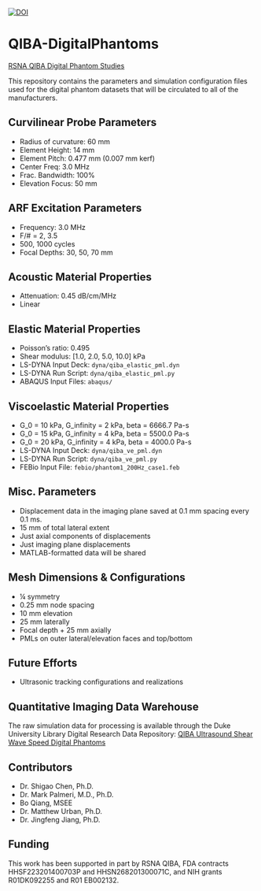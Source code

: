 [![DOI](https://zenodo.org/badge/31222567.svg)](https://zenodo.org/badge/latestdoi/31222567)

# QIBA-DigitalPhantoms
[RSNA QIBA Digital Phantom Studies](http://qibawiki.rsna.org/index.php?title=Ultrasound_SWS_tech_ctte)

This repository contains the parameters and simulation configuration files used
for the digital phantom datasets that will be circulated to all of the
manufacturers.

## Curvilinear Probe Parameters
* Radius of curvature: 60 mm
* Element Height: 14 mm
* Element Pitch: 0.477 mm (0.007 mm kerf)
* Center Freq: 3.0 MHz
* Frac. Bandwidth: 100%
* Elevation Focus: 50 mm

## ARF Excitation Parameters
* Frequency: 3.0 MHz
* F/# = 2, 3.5
* 500, 1000 cycles
* Focal Depths: 30, 50, 70 mm

## Acoustic Material Properties
* Attenuation: 0.45 dB/cm/MHz
* Linear

## Elastic Material Properties
* Poisson’s ratio: 0.495
* Shear modulus: [1.0, 2.0, 5.0, 10.0] kPa
* LS-DYNA Input Deck: ```dyna/qiba_elastic_pml.dyn```
* LS-DYNA Run Script: ```dyna/qiba_elastic_pml.py```
* ABAQUS Input Files: ```abaqus/```

## Viscoelastic Material Properties
* G_0 = 10 kPa, G_infinity = 2 kPa, beta = 6666.7 Pa-s
* G_0 = 15 kPa, G_infinity = 4 kPa, beta = 5500.0 Pa-s
* G_0 = 20 kPa, G_infinity = 4 kPa, beta = 4000.0 Pa-s 
* LS-DYNA Input Deck: ```dyna/qiba_ve_pml.dyn```
* LS-DYNA Run Script: ```dyna/qiba_ve_pml.py```
* FEBio Input File: ```febio/phantom1_200Hz_case1.feb```

## Misc. Parameters
* Displacement data in the imaging plane saved at 0.1 mm spacing every 0.1 ms.
* 15 mm of total lateral extent
* Just axial components of displacements
* Just imaging plane displacements
* MATLAB-formatted data will be shared

## Mesh Dimensions & Configurations
* ¼ symmetry
* 0.25 mm node spacing
* 10 mm elevation
* 25 mm laterally
* Focal depth + 25 mm axially
* PMLs on outer lateral/elevation faces and top/bottom

## Future Efforts
* Ultrasonic tracking configurations and realizations

## Quantitative Imaging Data Warehouse
The raw simulation data for processing is available through the Duke University
Library Digital Research Data Repository: [QIBA Ultrasound Shear Wave Speed
Digital Phantoms](https://doi.org/10.7924/r4sj1f98c)

## Contributors
* Dr. Shigao Chen, Ph.D.
* Dr. Mark Palmeri, M.D., Ph.D.
* Bo Qiang, MSEE
* Dr. Matthew Urban, Ph.D.
* Dr. Jingfeng Jiang, Ph.D.

## Funding
This work has been supported in part by RSNA QIBA, FDA contracts
HHSF223201400703P and HHSN268201300071C, and NIH grants R01DK092255 and R01
EB002132.
